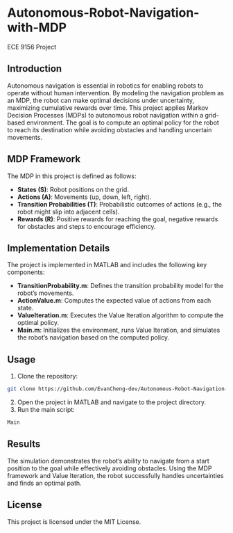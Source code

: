 # Autonomous-Robot-Navigation-with-MDP
ECE 9156 Project

## Introduction

Autonomous navigation is essential in robotics for enabling robots to operate without human intervention. By modeling the navigation problem as an MDP, the robot can make optimal decisions under uncertainty, maximizing cumulative rewards over time.
This project applies Markov Decision Processes (MDPs) to autonomous robot navigation within a grid-based environment. The goal is to compute an optimal policy for the robot to reach its destination while avoiding obstacles and handling uncertain movements.

## MDP Framework

The MDP in this project is defined as follows:
- **States (S)**: Robot positions on the grid.
- **Actions (A)**: Movements (up, down, left, right).
- **Transition Probabilities (T)**: Probabilistic outcomes of actions (e.g., the robot might slip into adjacent cells).
- **Rewards (R)**: Positive rewards for reaching the goal, negative rewards for obstacles and steps to encourage efficiency.

## Implementation Details

The project is implemented in MATLAB and includes the following key components:
- **TransitionProbability.m**: Defines the transition probability model for the robot’s movements.
- **ActionValue.m**: Computes the expected value of actions from each state.
- **ValueIteration.m**: Executes the Value Iteration algorithm to compute the optimal policy.
- **Main.m**: Initializes the environment, runs Value Iteration, and simulates the robot’s navigation based on the computed policy.

## Usage
1. Clone the repository: 
  ```sh
  git clone https://github.com/EvanCheng-dev/Autonomous-Robot-Navigation-with-MDP
  ```
2. Open the project in MATLAB and navigate to the project directory.
3. Run the main script:
  ```sh
  Main
  ```

## Results

The simulation demonstrates the robot’s ability to navigate from a start position to the goal while effectively avoiding obstacles. Using the MDP framework and Value Iteration, the robot successfully handles uncertainties and finds an optimal path.

## License

This project is licensed under the MIT License.

